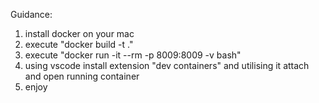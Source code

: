 Guidance:
1. install docker on your mac
2. execute "docker build -t <name of image> ."
3. execute "docker run -it --rm -p 8009:8009 -v <path to repo folder on your local mac> <name of image> bash"
4. using vscode install extension "dev containers" and utilising it attach and open running container
5. enjoy

